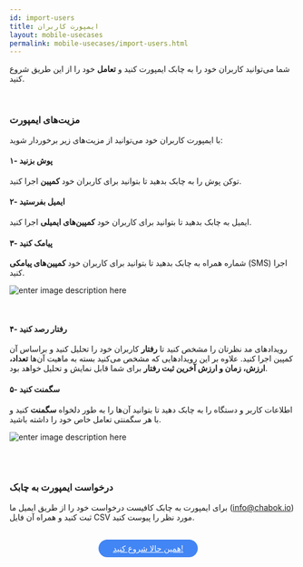 ```yaml
---
id: import-users
title: ایمپورت کاربران
layout: mobile-usecases
permalink: mobile-usecases/import-users.html
---
```


شما می‌توانید کاربران خود را به چابک ایمپورت کنید و **تعامل** خود را از این طریق شروع کنید. 

<br>

### مزیت‌های ایمپورت 
با ایمپورت کاربران خود می‌توانید از مزیت‌های زیر برخوردار شوید:

#### ۱- پوش بزنید

توکن‌ پوش را به چابک بدهید تا بتوانید برای کاربران خود **کمپین‌** اجرا کنید.

#### ۲- ایمیل بفرستید
ایمیل به چابک بدهید تا بتوانید برای کاربران خود **کمپین‌های ایمیلی** اجرا کنید.

#### ۳- پیامک کنید 
شماره همراه به چابک بدهید تا بتوانید برای کاربران خود **کمپین‌های پیامکی** (SMS) اجرا کنید.

![enter image description here](http://uupload.ir/files/t7ff_push-campaign.png)

<br>

#### ۴- رفتار رصد کنید
رویدادهای مد نظرتان را مشخص کنید تا **رفتار** کاربران خود را تحلیل کنید و براساس آن کمپین اجرا کنید.
علاوه بر این رویدادهایی که مشخص می‌کنید بسته به ماهیت آن‌ها **تعداد، ارزش، زمان و ارزش آخرین ثبت رفتار** برای شما قابل نمایش و تحلیل خواهد بود.

#### ۵- سگمنت کنید
اطلاعات کاربر و دستگاه را به چابک دهید تا بتوانید آن‌ها را به طور دلخواه **سگمنت** کنید و با هر سگمنتی تعامل خاص خود را داشته باشید.

![enter image description here](http://uupload.ir/files/7yy1_segment.png)

<br><br>

### درخواست ایمپورت به چابک

برای ایمپورت به چابک کافیست درخواست خود را از طریق ایمیل ما ([info@chabok.io](mailto:info@chabok.io)) ثبت کنید و همراه آن فایل CSV مورد نظر را پیوست کنید.

<br>

<div align="center">   
    <a style="display: inline-block; text-align: center; border-radius: 40px; background: #4285f4; color: white !important; padding: 7px 25px; margin-right: 15px; cursor: pointer; transition: all 0.25s ease;" href="https://chabok.io/register.html">همین حالا شروع کنید!</a>
</div>
